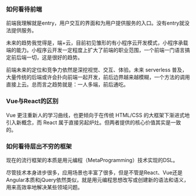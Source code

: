 ### 如何看待前端

前端我理解就是entry，用户交互的界面和为用户提供服务的入口。没有entry就没法提供服务。

未来的趋势我觉得是，端+云，目前初见雏形的有小程序云开发模式，小程序承载端的能力。小程序云开发一定程度上扩大了前端的职业范围，一个前端一门语言搞定前后端一切，这是很好的趋势。

前端未来的定位和竞争力依然是深挖视觉、交互、体验。未来 serverless 普及，大量传统的后端或许会扑向前端一起开发，前后边界越来越模糊，一个方法的调用直接上云。总而言之趋势就是：一人多端，前后通吃。

 

### Vue与React的区别

Vue 更注重新人的学习曲线，也更倾向于在传统 HTML/CSS 的大框架下渐进式地引入新概念，而 React 属于直接另起炉灶。但两者提供的核心价值其实是一致的。 



### 如何看待层出不穷的框架

现在的流行框架的本质是用元编程（MetaProgramming）技术实现的DSL。

尽管技术本身进步很多，应用场景也丰富了很多，但是不管是React、Vue还是Angular本质和jQuery依然类似，就是用元编程思想改写或创建新的语法和语义，用来高效率地解决某些领域问题。